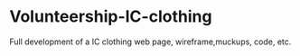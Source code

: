 # Volunteership-IC-clothing
Full development of a IC clothing web page, wireframe,muckups, code, etc.

